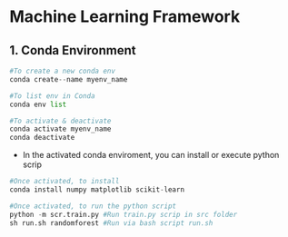 # Machine Learning Framework

## 1. Conda Environment
```Python
#To create a new conda env
conda create--name myenv_name

#To list env in Conda
conda env list

#To activate & deactivate
conda activate myenv_name
conda deactivate
```
- In the activated conda enviroment, you can install or execute python scrip
```Python
#Once activated, to install
conda install numpy matplotlib scikit-learn

#Once activated, to run the python script
python -m scr.train.py #Run train.py scrip in src folder
sh run.sh randomforest #Run via bash script run.sh
```
